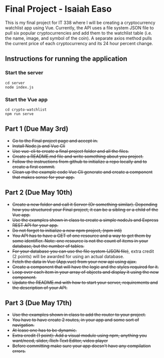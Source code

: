# Final Project - Isaiah Easo
This is my final project for IT 338 where I will be creating a cryptocurrency watchlist app using Vue. 
Currently, the API uses a file system JSON file to pull six popular cryptocurrencies and add them to the watchlist table (i.e. the name, image, and symbol of the coin). A separate axios method pulls the current price of each cryptocurrency and its 24 hour percent change.

## Instructions for running the application
### Start the server
```
cd server
node index.js
```

### Start the Vue app
```
cd crypto-watchlist
npm run serve
```

## Part 1 (Due May 3rd)

- ~~Go to the Final project page and accept in.~~
- ~~Install Node.js and Vue Cli~~
- ~~Use vue-cli to create a final project folder and all the files.~~
- ~~Create a README.md file and write something about you project.~~
- ~~Follow the instructions from github to initialize a repo locally and to create a first commit.~~
- ~~Clean up the example code Vue Cli generate and create a component that makes sense for your app.~~

## Part 2 (Due May 10th) 

- ~~Create a new folder and call it Server (Or something similar). Depending how you structured your Final project, it can be a sibling or a child of the Vue app.~~
- ~~Use the examples shown in class to create a simple nodeJs and Express REST API for your app.~~
- ~~Do not forget to initialize a new npm project, (npm inti)~~
- ~~You API has to have a GET of one resource and a way to get them by some identifier. Note: one resource is not the count of items in your database, but the number of tables.~~
- ~~For your database you can use the file system (JSON file)~~, extra credit (2 points) will be awarded for using an actual database.
- ~~Fetch the data in Vue (App.vue) from your new api using ajax.~~
- ~~Create a component that will have the logic and the styles required for it.~~
- ~~Loop over each item in your array of objects and display it using the new component.~~
- ~~Update the README.md with how to start your server, requirements and the description of your API.~~

## Part 3 (Due May 17th)

- ~~Use the examples shown in class to add the router to your project.~~
- ~~You have to have create 2 routes, in your app and some sort of navigation.~~
- ~~At lease one has to be dynamic.~~
- ~~Extra credit (1 point): Add a visual module using npm, anything you want/need, slider, Rich Text Editor, video player~~
- ~~Before committing make sure your app doesn't have any compilation errors.~~